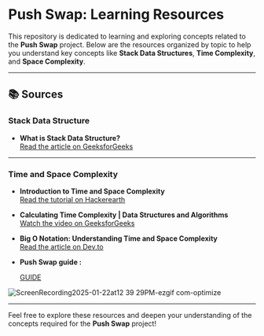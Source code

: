 # Push Swap: Learning Resources

This repository is dedicated to learning and exploring concepts related to the **Push Swap** project. Below are the resources organized by topic to help you understand key concepts like **Stack Data Structures**, **Time Complexity**, and **Space Complexity**.

---

## 📚 Sources

### Stack Data Structure
- **What is Stack Data Structure?**  
  [Read the article on GeeksforGeeks](https://www.geeksforgeeks.org/introduction-to-stack-data-structure-and-algorithm-tutorials/)

---

### Time and Space Complexity
- **Introduction to Time and Space Complexity**  
  [Read the tutorial on Hackerearth](https://www.hackerearth.com/practice/basic-programming/complexity-analysis/time-and-space-complexity/tutorial/)

- **Calculating Time Complexity | Data Structures and Algorithms**  
  [Watch the video on GeeksforGeeks](https://www.youtube.com/watch?v=KXAbAa1mieU)

- **Big O Notation: Understanding Time and Space Complexity**  
  [Read the article on Dev.to](https://dev.to/ankitakanchan/big-o-notation-understanding-time-and-space-complexity-1d4k)

- **Push Swap guide :**
  
  [GUIDE](https://42-cursus.gitbook.io/guide/rank-02/push_swap)


![ScreenRecording2025-01-22at12 39 29PM-ezgif com-optimize](https://github.com/user-attachments/assets/d8968128-e65f-4a10-8e88-ec9aaf29151c)




---

Feel free to explore these resources and deepen your understanding of the concepts required for the **Push Swap** project!
